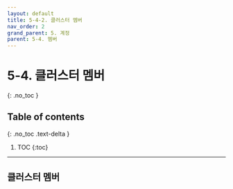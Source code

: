 ```yaml
---
layout: default
title: 5-4-2. 클러스터 멤버
nav_order: 2
grand_parent: 5. 계정
parent: 5-4. 멤버
---
```


# 5-4. 클러스터 멤버
{: .no_toc }

## Table of contents
{: .no_toc .text-delta }

1. TOC
{:toc}

---

## 클러스터 멤버

